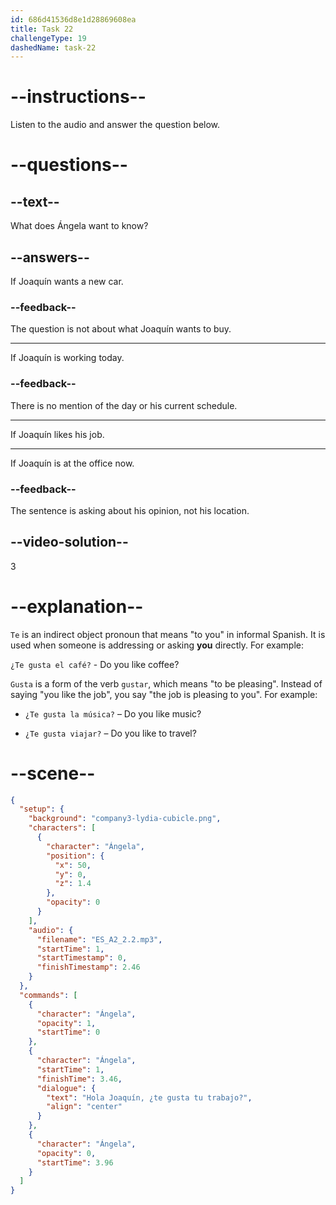 ```yaml
---
id: 686d41536d8e1d28869608ea
title: Task 22
challengeType: 19
dashedName: task-22
---
```


<!-- (Audio) Ángela: Hola, Joaquín. ¿Te gusta tu trabajo? -->

# --instructions--

Listen to the audio and answer the question below.

# --questions--

## --text--

What does Ángela want to know?

## --answers--

If Joaquín wants a new car.

### --feedback--

The question is not about what Joaquín wants to buy.

---

If Joaquín is working today.

### --feedback--

There is no mention of the day or his current schedule.

---

If Joaquín likes his job.

---

If Joaquín is at the office now.

### --feedback--

The sentence is asking about his opinion, not his location.

## --video-solution--

3

# --explanation--

`Te` is an indirect object pronoun that means "to you" in informal Spanish. It is used when someone is addressing or asking **you** directly. For example:

`¿Te gusta el café?` - Do you like coffee?

`Gusta` is a form of the verb `gustar`, which means "to be pleasing". Instead of saying "you like the job", you say "the job is pleasing to you". For example:

- `¿Te gusta la música?` – Do you like music?

- `¿Te gusta viajar?` – Do you like to travel?

# --scene--

```json
{
  "setup": {
    "background": "company3-lydia-cubicle.png",
    "characters": [
      {
        "character": "Ángela",
        "position": {
          "x": 50,
          "y": 0,
          "z": 1.4
        },
        "opacity": 0
      }
    ],
    "audio": {
      "filename": "ES_A2_2.2.mp3",
      "startTime": 1,
      "startTimestamp": 0,
      "finishTimestamp": 2.46
    }
  },
  "commands": [
    {
      "character": "Ángela",
      "opacity": 1,
      "startTime": 0
    },
    {
      "character": "Ángela",
      "startTime": 1,
      "finishTime": 3.46,
      "dialogue": {
        "text": "Hola Joaquín, ¿te gusta tu trabajo?",
        "align": "center"
      }
    },
    {
      "character": "Ángela",
      "opacity": 0,
      "startTime": 3.96
    }
  ]
}
```
